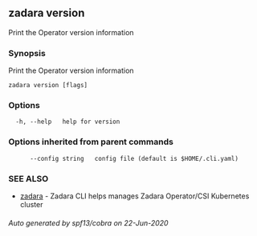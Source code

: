 ## zadara version

Print the Operator version information

### Synopsis

Print the Operator version information

```
zadara version [flags]
```

### Options

```
  -h, --help   help for version
```

### Options inherited from parent commands

```
      --config string   config file (default is $HOME/.cli.yaml)
```

### SEE ALSO

* [zadara](README.md)	 - Zadara CLI helps manages Zadara Operator/CSI Kubernetes cluster

###### Auto generated by spf13/cobra on 22-Jun-2020
